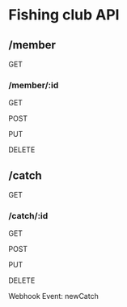 # Fishing club API

## /member

GET

### /member/:id
GET

POST

PUT

DELETE

## /catch

GET

### /catch/:id
GET

POST

PUT

DELETE

Webhook 
Event: newCatch